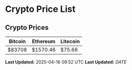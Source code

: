 # Crypto Price List

## Crypto Prices
| Bitcoin | Ethereum | Litecoin |
| ------- | -------- | -------- |
| $83708 | $1570.46 | $75.66 |
**Last Updated:** 2025-04-16 09:52 UTC
**Last Updated:** $DATE$
